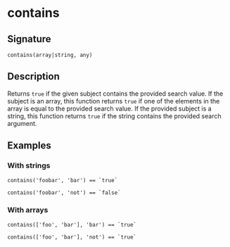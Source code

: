 # contains

## Signature

`contains(array|string, any)`

## Description

Returns `true` if the given subject contains the provided search value. If the subject is an array, this function returns `true` if one of the elements in the array is equal to the provided search value. If the provided subject is a string, this function returns `true` if the string contains the provided search argument.

## Examples

### With strings

```
contains('foobar', 'bar') == `true`
```

```
contains('foobar', 'not') == `false`
```

### With arrays


```
contains(['foo', 'bar'], 'bar') == `true`
```

```
contains(['foo', 'bar'], 'not') == `true`
```

